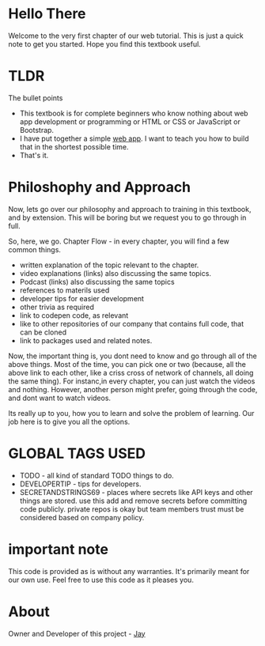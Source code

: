 # Hello There

Welcome to the very first chapter of our web tutorial. This is just a quick note to get you started. Hope you find this textbook useful. 

# TLDR

The bullet points

* This textbook is for complete beginners who know nothing about web app development or programming or HTML or CSS or JavaScript or Bootstrap.
* I have put together a simple [web app](https://github.com/Jay-study-nildana/ProjectWTPublicRepos/tree/master/apps/BariBasicsProgrammingWebApp). I want to teach you how to build that in the shortest possible time.
* That's it. 

# Philoshophy and Approach

Now, lets go over our philosophy and approach to training in this textbook, and by extension. This will be boring but we request you to go through in full.

So, here, we go. Chapter Flow - in every chapter, you will find a few common things.

* written explanation of the topic relevant to the chapter.
* video explanations (links) also discussing the same topics.
* Podcast (links) also discussing the same topics
* references to materils used
* developer tips for easier development
* other trivia as required
* link to codepen code, as relevant
* like to other repositories of our company that contains full code, that can be cloned
* link to packages used and related notes.

Now, the important thing is, you dont need to know and go through all of the above things. Most of the time, you can pick one or two (because, all the above link to each other, like a criss cross of network of channels, all doing the same thing). For instanc,in every chapter, you can just watch the videos and nothing. However, another person might prefer, going through the code, and dont want to watch videos.

Its really up to you, how you to learn and solve the problem of learning. Our job here is to give you all the options. 

# GLOBAL TAGS USED

* TODO - all kind of standard TODO things to do. 
* DEVELOPERTIP - tips for developers.
* SECRETANDSTRINGS69 - places where secrets like API keys and other things are stored. use this add and remove secrets before committing code publicly. private repos is okay but team members trust must be considered based on company policy. 

# important note 

This code is provided as is without any warranties. It's primarily meant for our own use. Feel free to use this code as it pleases you.

# About

Owner and Developer of this project - [Jay](http://thechalakas.com)